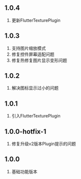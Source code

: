 
## 1.0.4

1. 更新FlutterTexturePlugin

## 1.0.3

1. 支持图片缩放模式
2. 修复控件屏幕适配问题
3. 修复热修复图片显示变形问题

## 1.0.2

1. 解决图标显示过小的问题

## 1.0.1

1. 引入FlutterTexturePlugin

## 1.0.0-hotfix-1

1. 修复升级v2版本Plugin提示的问题

## 1.0.0

1. 基础功能版本
